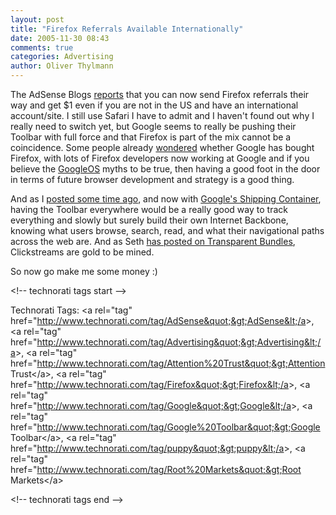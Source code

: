 ```yaml
---
layout: post
title: "Firefox Referrals Available Internationally"
date: 2005-11-30 08:43
comments: true
categories: Advertising
author: Oliver Thylmann
---
```











The AdSense Blogs [reports](http://adsense.blogspot.com/2005/11/firefox-referrals-now-available.html) that you can now send Firefox referrals their way and get $1 even if you are not in the US and have an international account/site. I still use Safari I have to admit and I haven't found out why I really need to switch yet, but Google seems to really be pushing their Toolbar with full force and that Firefox is part of the mix cannot be a coincidence. Some people already [wondered](http://google.blognewschannel.com/index.php/archives/2005/11/04/when-did-google-buy-firefox/) whether Google has bought Firefox, with lots of Firefox developers now working at Google and if you believe the [GoogleOS](http://www.kottke.org/05/08/googleos-webos) myths to be true, then having a good foot in the door in terms of future browser development and strategy is a good thing.

And as I [posted some time ago](http://blog.thylmann.net/2005/09/still_time_to_i.html), and now with [Google's Shipping Container](http://blog.thylmann.net/2005/11/googles_shippin.html), having the Toolbar everywhere would be a really good way to track everything and slowly but surely build their own Internet Backbone, knowing what users browse, search, read, and what their navigational paths across the web are. And as Seth [has posted on Transparent Bundles](http://majestic.typepad.com/seth/2005/11/media_futures_t.html), Clickstreams are gold to be mined.

So now go make me some money :)

&lt;!-- technorati tags start --&gt;

Technorati Tags: &lt;a rel=&quot;tag&quot; href=&quot;http://www.technorati.com/tag/AdSense&quot;&gt;AdSense&lt;/a&gt;, &lt;a rel=&quot;tag&quot; href=&quot;http://www.technorati.com/tag/Advertising&quot;&gt;Advertising&lt;/a&gt;, &lt;a rel=&quot;tag&quot; href=&quot;http://www.technorati.com/tag/Attention%20Trust&quot;&gt;Attention Trust&lt;/a&gt;, &lt;a rel=&quot;tag&quot; href=&quot;http://www.technorati.com/tag/Firefox&quot;&gt;Firefox&lt;/a&gt;, &lt;a rel=&quot;tag&quot; href=&quot;http://www.technorati.com/tag/Google&quot;&gt;Google&lt;/a&gt;, &lt;a rel=&quot;tag&quot; href=&quot;http://www.technorati.com/tag/Google%20Toolbar&quot;&gt;Google Toolbar&lt;/a&gt;, &lt;a rel=&quot;tag&quot; href=&quot;http://www.technorati.com/tag/puppy&quot;&gt;puppy&lt;/a&gt;, &lt;a rel=&quot;tag&quot; href=&quot;http://www.technorati.com/tag/Root%20Markets&quot;&gt;Root Markets&lt;/a&gt;

&lt;!-- technorati tags end --&gt;


